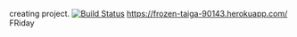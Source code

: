 
creating project.
	[![Build Status](https://travis-ci.org/emrekepenek/myDemoApp.svg?branch=master)](https://travis-ci.org/emrekepenek/myDemoApp)
	https://frozen-taiga-90143.herokuapp.com/
        FRiday
